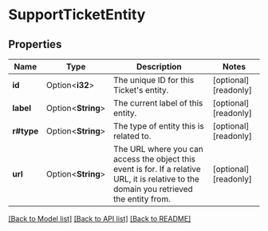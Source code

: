 # SupportTicketEntity

## Properties

Name | Type | Description | Notes
------------ | ------------- | ------------- | -------------
**id** | Option<**i32**> | The unique ID for this Ticket's entity.  | [optional][readonly]
**label** | Option<**String**> | The current label of this entity.  | [optional][readonly]
**r#type** | Option<**String**> | The type of entity this is related to.  | [optional][readonly]
**url** | Option<**String**> | The URL where you can access the object this event is for. If a relative URL, it is relative to the domain you retrieved the entity from.  | [optional][readonly]

[[Back to Model list]](../README.md#documentation-for-models) [[Back to API list]](../README.md#documentation-for-api-endpoints) [[Back to README]](../README.md)


